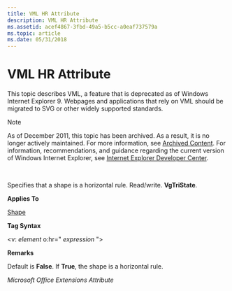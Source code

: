 ```yaml
---
title: VML HR Attribute
description: VML HR Attribute
ms.assetid: acef4867-3fbd-49a5-b5cc-a0eaf737579a
ms.topic: article
ms.date: 05/31/2018
---
```


# VML HR Attribute

This topic describes VML, a feature that is deprecated as of Windows Internet Explorer 9. Webpages and applications that rely on VML should be migrated to SVG or other widely supported standards.

> [!Note]  
> As of December 2011, this topic has been archived. As a result, it is no longer actively maintained. For more information, see [Archived Content](https://docs.microsoft.com/previous-versions/windows/internet-explorer/ie-developer/). For information, recommendations, and guidance regarding the current version of Windows Internet Explorer, see [Internet Explorer Developer Center](https://msdn.microsoft.com/ie/).

 

Specifies that a shape is a horizontal rule. Read/write. **VgTriState**.

**Applies To**

[Shape](shape-element--vml.md)

**Tag Syntax**

<v: *element* o:hr=" *expression* ">

**Remarks**

Default is **False**. If **True**, the shape is a horizontal rule.

*Microsoft Office Extensions Attribute*

 

 




